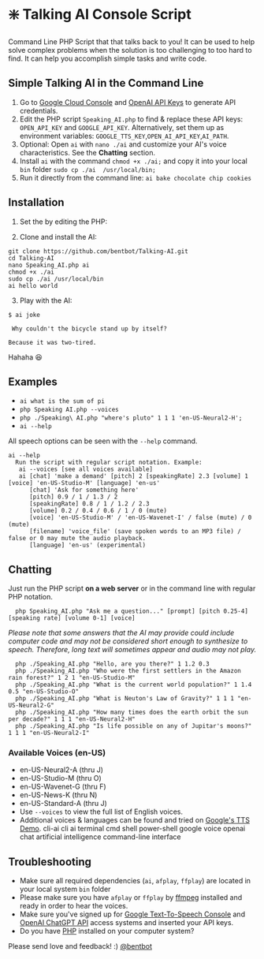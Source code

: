 # :sparkle: Talking AI Console Script

Command Line PHP Script that that talks back to you! It can be used to help solve complex problems when the solution is too challenging to too hard to find. It can help you accomplish simple tasks and write code. 

## Simple Talking AI in the Command Line
 1. Go to [Google Cloud Console](https://console.cloud.google.com/) and [OpenAI API 
Keys](https://platform.openai.com/account/api-keys) to generate API credentials.
 2. Edit the PHP script `Speaking_AI.php` to find & replace these API keys: `OPEN_API_KEY` and `GOOGLE_API_KEY`. Alternatively,  set them up as environment variables: `GOOGLE_TTS_KEY`,`OPEN_AI_API_KEY`,`AI_PATH`.
 3. Optional: Open `ai` with `nano ./ai` and customize your AI's voice characteristics. See the **Chatting** section.
 4. Install `ai` with the command `chmod +x ./ai;` and copy it into your local `bin` folder `sudo cp ./ai 
/usr/local/bin;` 
 5. Run it directly from the command line: `ai bake chocolate chip cookies`

## Installation

1. Set the by editing the PHP:

2. Clone and install the AI:
 ```
git clone https://github.com/bentbot/Talking-AI.git
cd Talking-AI
nano Speaking_AI.php ai
chmod +x ./ai
sudo cp ./ai /usr/local/bin
ai hello world
 ```
3. Play with the AI:
 ```
$ ai joke

  Why couldn't the bicycle stand up by itself? 

 Because it was two-tired.
 
 ```
Hahaha :laughing:

## Examples

 - `ai what is the sum of pi`
 - `php Speaking AI.php --voices`
 - `php ./Speaking\ AI.php "where's pluto" 1 1 1 'en-US-Neural2-H';`
 - `ai --help`

All speech options can be seen with the `--help` command.
```
ai --help
  Run the script with regular script notation. Example:
   ai --voices [see all voices available]
   ai [chat] 'make a demand' [pitch] 2 [speakingRate] 2.3 [volume] 1 [voice] 'en-US-Studio-M' [language] 'en-us'
      [chat] 'Ask for something here' 
      [pitch] 0.9 / 1 / 1.3 / 2
      [speakingRate] 0.8 / 1 / 1.2 / 2.3
      [volume] 0.2 / 0.4 / 0.6 / 1 / 0 (mute)
      [voice] 'en-US-Studio-M' / 'en-US-Wavenet-I' / false (mute) / 0 (mute)
      [filename] 'voice_file' (save spoken words to an MP3 file) / false or 0 may mute the audio playback.
      [language] 'en-us' (experimental)
```

## Chatting

Just run the PHP script **on a web server** or in the command line with regular PHP notation.

      php Speaking_AI.php "Ask me a question..." [prompt] [pitch 0.25-4] [speaking rate] [volume 0-1] [voice] 

*Please note that some answers that the AI may provide could include computer code and may not be considered short 
enough to synthesize to speech. Therefore, long text will sometimes appear and audio may not play.*

      php ./Speaking_AI.php "Hello, are you there?" 1 1.2 0.3
      php ./Speaking_AI.php "Who were the first settlers in the Amazon rain forest?" 1 2 1 "en-US-Studio-M"
      php ./Speaking_AI.php "What is the current world population?" 1 1.4 0.5 "en-US-Studio-O"
      php ./Speaking_AI.php "What is Neuton's Law of Gravity?" 1 1 1 "en-US-Neural2-G"
      php ./Speaking_AI.php "How many times does the earth orbit the sun per decade?" 1 1 1 "en-US-Neural2-H"
      php ./Speaking_AI.php "Is life possible on any of Jupitar's moons?" 1 1 1 "en-US-Neural2-I"

### Available Voices (en-US)
 - en-US-Neural2-A (thru J)
 - en-US-Studio-M (thru O)
 - en-US-Wavenet-G (thru F)
 - en-US-News-K (thru N)
 - en-US-Standard-A (thru J)
 - Use `--voices` to view the full list of English voices.
 - Additional voices & languages can be found and tried on [Google's TTS 
Demo](https://cloud.google.com/text-to-speech).
cli-ai cli ai terminal cmd shell power-shell google voice openai chat artificial intelligence command-line interface

## Troubleshooting
 - Make sure all required dependencies (`ai`, `afplay`, `ffplay`) are located in your local system `bin` folder
 - Please make sure you have `afplay` or `ffplay` by [ffmpeg](https://ffmpeg.org/download.html) installed and ready 
in order to hear the voices.
 - Make sure you've signed up for [Google Text-To-Speech Console](https://console.cloud.google.com/) and [OpenAI 
ChatGPT API](https://platform.openai.com/account/api-keys) access systems and inserted your API keys.
 - Do you have [PHP](https://www.google.com/search?q=php+download+and+install) installed on your computer system?

Please send love and feedback! :) [@bentbot](http://liamhogan.ca)
